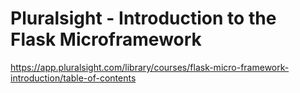 # Pluralsight - Introduction to the Flask Microframework
https://app.pluralsight.com/library/courses/flask-micro-framework-introduction/table-of-contents

